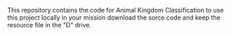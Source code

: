 This repository contains the code for Animal Kingdom Classification to use this project locally in your mission download the sorce code and keep the resource file in the "D" drive.
